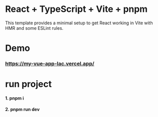# React + TypeScript + Vite + pnpm

This template provides a minimal setup to get React working in Vite with HMR and some ESLint rules.

# Demo

### https://my-vue-app-lac.vercel.app/

# run project 

#### 1. pnpm i
#### 2. pnpm run dev
